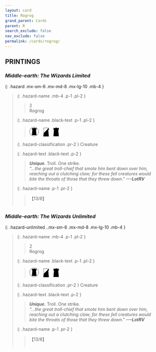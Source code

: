 ```yaml
---
layout: card
title: Rogrog
grand_parent: Cards
parent: R
search_exclude: false
nav_exclude: false
permalink: /cards/rogrog/
---
```


## PRINTINGS


### _Middle-earth: The Wizards Limited_

{: .hazard .mx-sm-6 .mx-md-8 .mx-lg-10 .mb-4 }
> {: .hazard-name .mb-4 .p-1 .pl-2 }
> > <div class="hazard-mp">2</div>
> > <div class="card-name">Rogrog</div>
>
> {: .hazard-name .black-text .p-1 .pl-2 }
> > ![](/assets/images/dark-domain.svg)&emsp;![](/assets/images/shadow-hold.svg)&emsp;![](/assets/images/dark-hold.svg)
>
> {: .hazard-classification .pr-2 }
> Creature
>
> {: .hazard-text .black-text .p-2 }
> > _**Unique.**_ Troll. One strike. <br>_“...the great troll-chief that smote him bent down over him, reaching out a clutching claw; for these fell creatures would bite the throats of those that they threw down."_ ***---&#65279;LotRV*** 
>
> {: .hazard-name .p-1 .pr-2 }
> > <div class="card-shield">【13/8】</div>
> > <div class="card-corruption">&nbsp;</div>

### _Middle-earth: The Wizards Unlimited_

{: .hazard-unlimited ..mx-sm-6 .mx-md-8 .mx-lg-10 .mb-4 }
> {: .hazard-name .mb-4 .p-1 .pl-2 }
> > <div class="hazard-mp">2</div>
> > <div class="card-name">Rogrog</div>
>
> {: .hazard-name .black-text .p-1 .pl-2 }
> > ![](/assets/images/dark-domain.svg)&emsp;![](/assets/images/shadow-hold.svg)&emsp;![](/assets/images/dark-hold.svg)
>
> {: .hazard-classification .pr-2 }
> Creature
>
> {: .hazard-text .black-text .p-2 }
> > _**Unique.**_ Troll. One strike. <br>_“...the great troll-chief that smote him bent down over him, reaching out a clutching claw; for these fell creatures would bite the throats of those that they threw down."_ ***---&#65279;LotRV*** 
>
> {: .hazard-name .p-1 .pr-2 }
> > <div class="card-shield">【13/8】</div>
> > <div class="card-corruption-white">&nbsp;</div>
